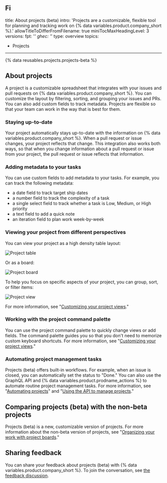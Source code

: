 Fi
---
title: About projects (beta)
intro: 'Projects are a customizable, flexible tool for planning and tracking work on {% data variables.product.company_short %}.'
allowTitleToDifferFromFilename: true
miniTocMaxHeadingLevel: 3
versions:
  fpt: '*'
  ghec: '*'
type: overview
topics:
  - Projects
---

{% data reusables.projects.projects-beta %}

## About projects

A project is a customizable spreadsheet that integrates with your issues and pull requests on {% data variables.product.company_short %}. You can customize the layout by filtering, sorting, and grouping your issues and PRs. You can also add custom fields to track metadata. Projects are flexible so that your team can work in the way that is best for them.

### Staying up-to-date

Your project automatically stays up-to-date with the information on {% data variables.product.company_short %}. When a pull request or issue changes, your project reflects that change. This integration also works both ways, so that when you change information about a pull request or issue from your project, the pull request or issue reflects that information.

### Adding metadata to your tasks

You can use custom fields to add metadata to your tasks. For example, you can track the following metadata:

- a date field to track target ship dates
- a number field to track the complexity of a task
- a single select field to track whether a task is Low, Medium, or High priority
- a text field to add a quick note
- an iteration field to plan work week-by-week

### Viewing your project from different perspectives

You can view your project as a high density table layout:

![Project table](/assets/images/help/issues/projects_table.png)

Or as a board:

![Project board](/assets/images/help/issues/projects_board.png)

To help you focus on specific aspects of your project, you can group, sort, or filter items:

![Project view](/assets/images/help/issues/project_view.png)

For more information, see "[Customizing your project views](/issues/trying-out-the-new-projects-experience/customizing-your-project-views)."

### Working with the project command palette

You can use the project command palette to quickly change views or add fields. The command palette guides you so that you don't need to memorize custom keyboard shortcuts. For more information, see "[Customizing your project views](/issues/trying-out-the-new-projects-experience/customizing-your-project-views)."

### Automating project management tasks

Projects (beta) offers built-in workflows. For example, when an issue is closed, you can automatically set the status to "Done." You can also use the GraphQL API and {% data variables.product.prodname_actions %} to automate routine project management tasks. For more information, see "[Automating projects](/issues/trying-out-the-new-projects-experience/automating-projects)" and "[Using the API to manage projects](/issues/trying-out-the-new-projects-experience/using-the-api-to-manage-projects)."

## Comparing projects (beta) with the non-beta projects

Projects (beta) is a new, customizable version of projects. For more information about the non-beta version of projects, see "[Organizing your work with project boards](/issues/organizing-your-work-with-project-boards)."

## Sharing feedback

You can share your feedback about projects (beta) with {% data variables.product.company_short %}. To join the conversation, see [the feedback discussion](https://github.com/github/feedback/discussions/categories/issues-feedback).
